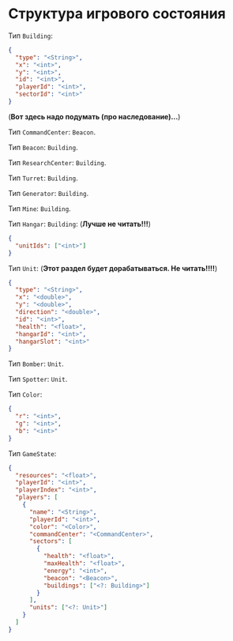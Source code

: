 # Структура игрового состояния

Тип `Building`:

```json
{
  "type": "<String>",
  "x": "<int>",
  "y": "<int>",
  "id": "<int>",
  "playerId": "<int>",
  "sectorId": "<int>"
}
```

(**Вот здесь надо подумать (про наследование)...**)

Тип `CommandCenter`: `Beacon`.

Тип `Beacon`: `Building`.

Тип `ResearchCenter`: `Building`.

Тип `Turret`: `Building`.

Тип `Generator`: `Building`.

Тип `Mine`: `Building`.

Тип `Hangar`: `Building`: (**Лучше не читать!!!**)

```json
{
  "unitIds": ["<int>"]
}
```

Тип `Unit`: (**Этот раздел будет дорабатываться. Не читать!!!!**)

```json
{
  "type": "<String>",
  "x": "<double>",
  "y": "<double>",
  "direction": "<double>",
  "id": "<int>",
  "health": "<float>",
  "hangarId": "<int>",
  "hangarSlot": "<int>"
}
```

Тип `Bomber`: `Unit`.

Тип `Spotter`: `Unit`.

Тип `Color`:

```json
{
  "r": "<int>",
  "g": "<int>",
  "b": "<int>"
}
```

Тип `GameState`:

```json
{
  "resources": "<float>",
  "playerId": "<int>",
  "playerIndex": "<int>",
  "players": [
    {
      "name": "<String>",
      "playerId": "<int>",
      "color": "<Color>",
      "commandCenter": "<CommandCenter>",
      "sectors": [
        {
          "health": "<float>",
          "maxHealth": "<float>",
          "energy": "<int>",
          "beacon": "<Beacon>",
          "buildings": ["<?: Building>"]
        }
      ],
      "units": ["<?: Unit>"]
    }
  ]
}
```
